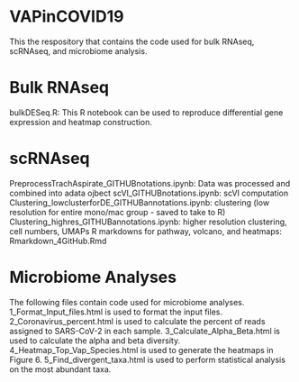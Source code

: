 # VAPinCOVID19
This the respository that contains the code used for bulk RNAseq, scRNAseq, and microbiome analysis.

# Bulk RNAseq
bulkDESeq.R: This R notebook can be used to reproduce differential gene expression and heatmap construction.

# scRNAseq 
PreprocessTrachAspirate_GITHUBnotations.ipynb: Data was processed and combined into adata ojbect
scVI_GITHUBnotations.ipynb: scVI computation
Clustering_lowclusterforDE_GITHUBannotations.ipynb: clustering (low resolution for entire mono/mac group - saved to take to R)
Clustering_highres_GITHUBannotations.ipynb: higher resolution clustering, cell numbers, UMAPs
R markdowns for pathway, volcano, and heatmaps: Rmarkdown_4GitHub.Rmd

# Microbiome Analyses
The following files contain code used for microbiome analyses.
1_Format_Input_files.html is used to format the input files.
2_Coronavirus_percent.html is used to calculate the percent of reads assigned to SARS-CoV-2 in each sample.
3_Calculate_Alpha_Beta.html is used to calculate the alpha and beta diversity.
4_Heatmap_Top_Vap_Species.html is used to generate the heatmaps in Figure 6.
5_Find_divergent_taxa.html is used to perform statistical analysis on the most abundant taxa.
